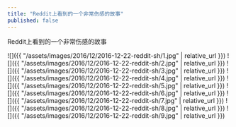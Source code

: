 ```yaml
---
title: "Reddit上看到的一个非常伤感的故事"
published: false
---
```

Reddit上看到的一个非常伤感的故事



![]({{ "/assets/images/2016/12/2016-12-22-reddit-sh/1.jpg" | relative_url }})
![]({{ "/assets/images/2016/12/2016-12-22-reddit-sh/2.jpg" | relative_url }})
![]({{ "/assets/images/2016/12/2016-12-22-reddit-sh/3.jpg" | relative_url }})
![]({{ "/assets/images/2016/12/2016-12-22-reddit-sh/4.jpg" | relative_url }})
![]({{ "/assets/images/2016/12/2016-12-22-reddit-sh/5.jpg" | relative_url }})
![]({{ "/assets/images/2016/12/2016-12-22-reddit-sh/6.jpg" | relative_url }})
![]({{ "/assets/images/2016/12/2016-12-22-reddit-sh/7.jpg" | relative_url }})
![]({{ "/assets/images/2016/12/2016-12-22-reddit-sh/8.jpg" | relative_url }})
![]({{ "/assets/images/2016/12/2016-12-22-reddit-sh/9.jpg" | relative_url }})
